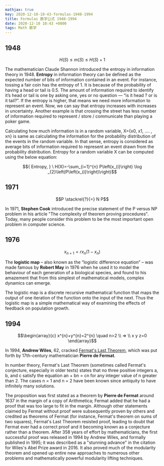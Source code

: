 ```yaml
---
mathjax: true
key: 2020-12-10-10-43-formulas-1948-1994
title: Formulas 数学公式 1948-1994
date: 2020-12-10 10:43 +0800
tags: Math 数学
---
```


## 1948

$$H(S) \leqslant m(S) \leqslant H(S) + 1$$

The mathematician Claude Shannon introduced the entropy in information theory in 1948. **Entropy** in information theory can be defined as the expected number of bits of information contained in an event. For instance, tossing a fair coin has the entropy of 1. It is because of the probability of having a head or tail is 0.5. The amount of information required to identify it’s head or tail is one by asking one, yes or no question — “is it head ? or is it tail?”. If the entropy is higher, that means we need more information to represent an event. Now, we can say that entropy increases with increases in uncertainty. Another example is that crossing the street has less number of information required to represent / store / communicate than playing a poker game.

Calculating how much information is in a random variable, X={x0, x1, …. , xn} is same as calculating the information for the probability distribution of the events in the random variable. In that sense, entropy is considered as average bits of information required to represent an event drawn from the probability distribution. Entropy for a random variable X can be computed using the below equation:

$${ Entropy, } \ H(X)=-\sum_{i=1}^{n} P\left(x_{i}\right) \log _{2}\left(P\left(x_{i}\right)\right)$$

## 1971

$$P \stackrel{?}{=} N P$$

In 1971, **Stephen Cook** introduced the precise statement of the P versus NP problem in his article "The complexity of theorem proving procedures". Today, many people consider this problem to be the most important open problem in computer science.

## 1976

$$x_{n+1}=r x_{n}\left(1-x_{n}\right)$$

 The **logistic map** – also known as the “logistic difference equation” – was made famous by **Robert May** in 1976 when he used it to model the behaviour of each generation of a biological species, and found to his amazement that from this simplest of mathematical models, complex dynamics can emerge.

The logistic map is a discrete recursive mathematical function that maps the output of one iteration of the function onto the input of the next.  Thus the logistic map is a simple mathematical way of examining the effects of feedback on population growth.

## 1994

$$\begin{array}{c}
x^{n}+y^{n}=2^{n} \quad n>2 \\
=> \\
x y z=0
\end{array}$$

In 1994, **Andrew Wiles**, 62, cracked [Fermat's Last Theorem](https://en.wikipedia.org/wiki/Fermat%27s_last_theorem), which was put forth by 17th-century mathematician **Pierre de Fermat**.

In number theory, Fermat's Last Theorem (sometimes called Fermat's conjecture, especially in older texts) states that no three positive integers a, b, and c satisfy the equation an + bn = cn for any integer value of n greater than 2. The cases n = 1 and n = 2 have been known since antiquity to have infinitely many solutions.

The proposition was first stated as a theorem by **Pierre de Fermat** around 1637 in the margin of a copy of Arithmetica; Fermat added that he had a proof that was too large to fit in the margin. Although other statements claimed by Fermat without proof were subsequently proven by others and credited as theorems of Fermat (for instance, Fermat's theorem on sums of two squares), Fermat's Last Theorem resisted proof, leading to doubt that Fermat ever had a correct proof and it becoming known as a conjecture rather than a theorem. After 358 years of effort by mathematicians, the first successful proof was released in 1994 by Andrew Wiles, and formally published in 1995; it was described as a "stunning advance" in the citation for Wiles's Abel Prize award in 2016. It also proved much of the modularity theorem and opened up entire new approaches to numerous other problems and mathematically powerful modularity lifting techniques.

<!--more-->
